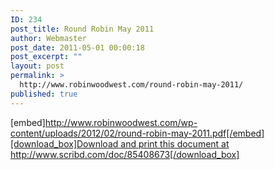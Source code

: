 ```yaml
---
ID: 234
post_title: Round Robin May 2011
author: Webmaster
post_date: 2011-05-01 00:00:18
post_excerpt: ""
layout: post
permalink: >
  http://www.robinwoodwest.com/round-robin-may-2011/
published: true
---
```

[embed]http://www.robinwoodwest.com/wp-content/uploads/2012/02/round-robin-may-2011.pdf[/embed]
<a href="http://www.scribd.com/doc/85408673" target="_blank">[download_box]Download and print this document at http://www.scribd.com/doc/85408673[/download_box]</a>